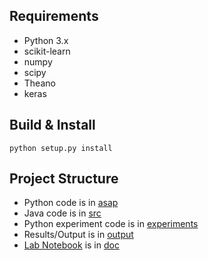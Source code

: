 ## Requirements

- Python 3.x
- scikit-learn
- numpy
- scipy
- Theano
- keras

## Build & Install

`python setup.py install`

## Project Structure

- Python code is in [asap](asap)
- Java code is in [src](src)
- Python experiment code is in [experiments](experiments)
- Results/Output is in [output](output)
- [Lab Notebook](doc/LAB-NOTEBOOK.md) is in [doc](doc)